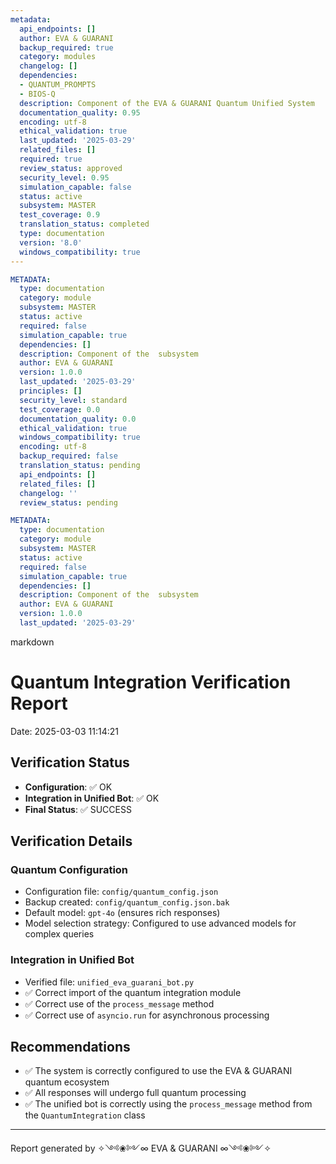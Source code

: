 ```yaml
---
metadata:
  api_endpoints: []
  author: EVA & GUARANI
  backup_required: true
  category: modules
  changelog: []
  dependencies:
  - QUANTUM_PROMPTS
  - BIOS-Q
  description: Component of the EVA & GUARANI Quantum Unified System
  documentation_quality: 0.95
  encoding: utf-8
  ethical_validation: true
  last_updated: '2025-03-29'
  related_files: []
  required: true
  review_status: approved
  security_level: 0.95
  simulation_capable: false
  status: active
  subsystem: MASTER
  test_coverage: 0.9
  translation_status: completed
  type: documentation
  version: '8.0'
  windows_compatibility: true
---
```

```yaml
METADATA:
  type: documentation
  category: module
  subsystem: MASTER
  status: active
  required: false
  simulation_capable: true
  dependencies: []
  description: Component of the  subsystem
  author: EVA & GUARANI
  version: 1.0.0
  last_updated: '2025-03-29'
  principles: []
  security_level: standard
  test_coverage: 0.0
  documentation_quality: 0.0
  ethical_validation: true
  windows_compatibility: true
  encoding: utf-8
  backup_required: false
  translation_status: pending
  api_endpoints: []
  related_files: []
  changelog: ''
  review_status: pending
```

```yaml
METADATA:
  type: documentation
  category: module
  subsystem: MASTER
  status: active
  required: false
  simulation_capable: true
  dependencies: []
  description: Component of the  subsystem
  author: EVA & GUARANI
  version: 1.0.0
  last_updated: '2025-03-29'
```

markdown
# Quantum Integration Verification Report

Date: 2025-03-03 11:14:21

## Verification Status

- **Configuration**: ✅ OK
- **Integration in Unified Bot**: ✅ OK
- **Final Status**: ✅ SUCCESS

## Verification Details

### Quantum Configuration

- Configuration file: `config/quantum_config.json`
- Backup created: `config/quantum_config.json.bak`
- Default model: `gpt-4o` (ensures rich responses)
- Model selection strategy: Configured to use advanced models for complex queries

### Integration in Unified Bot

- Verified file: `unified_eva_guarani_bot.py`
- ✅ Correct import of the quantum integration module
- ✅ Correct use of the `process_message` method
- ✅ Correct use of `asyncio.run` for asynchronous processing

## Recommendations

- ✅ The system is correctly configured to use the EVA & GUARANI quantum ecosystem
- ✅ All responses will undergo full quantum processing
- ✅ The unified bot is correctly using the `process_message` method from the `QuantumIntegration` class

---

Report generated by ✧༺❀༻∞ EVA & GUARANI ∞༺❀༻✧